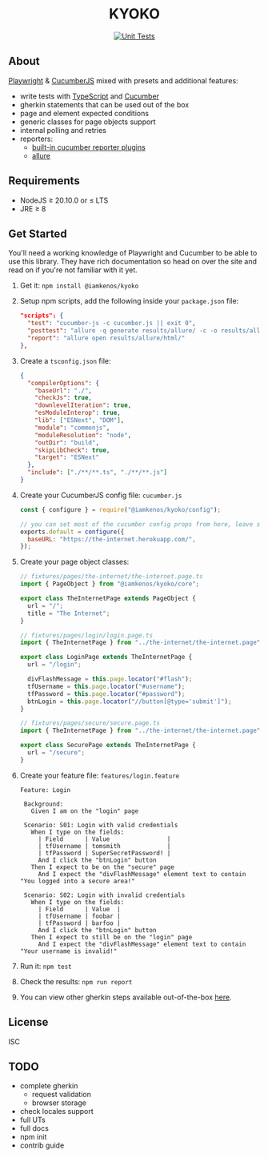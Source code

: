 <!-- markdownlint-disable MD033 -->
<h1 align="center">KYOKO</h1>

<!-- TODO: CHANGE THIS -->
<p align="center">
  <a href="https://github.com/iamkenos/hornet/actions/workflows/unit-tests.yml">
      <img alt="Unit Tests" src="https://github.com/iamkenos/hornet/actions/workflows/unit-tests.yml/badge.svg">
  </a>
</p>

## About

[Playwright](https://playwright.dev/) & [CucumberJS](https://cucumber.io/docs/installation/javascript/) mixed with presets and additional features:

- write tests with [TypeScript](https://www.typescriptlang.org/docs/handbook/modules.html) and [Cucumber](https://cucumber.io/docs/guides/overview/)
- gherkin statements that can be used out of the box
- page and element expected conditions
- generic classes for page objects support
- internal polling and retries
- reporters:
  - [built-in cucumber reporter plugins](https://cucumber.io/docs/cucumber/reporting/?sbsearch=reporting&lang=javascript)
  - [allure](https://allurereport.org/docs/cucumberjs/)

## Requirements

- NodeJS ≥ 20.10.0 or ≤ LTS
- JRE ≥ 8

## Get Started

You'll need a working knowledge of Playwright and Cucumber to be able to use this library. They have rich documentation so head on over the site and read on if you're not familiar with it yet.

1. Get it: `npm install @iamkenos/kyoko`

2. Setup npm scripts, add the following inside your `package.json` file:

   ```json
   "scripts": {
     "test": "cucumber-js -c cucumber.js || exit 0",
     "posttest": "allure -q generate results/allure/ -c -o results/allure/html",
     "report": "allure open results/allure/html/"
   },
   ```

3. Create a `tsconfig.json` file:

   ```json
   {
     "compilerOptions": {
       "baseUrl": "./",
       "checkJs": true,
       "downlevelIteration": true,
       "esModuleInterop": true,
       "lib": ["ESNext", "DOM"],
       "module": "commonjs",
       "moduleResolution": "node",
       "outDir": "build",
       "skipLibCheck": true,
       "target": "ESNext"
     },
     "include": ["./**/**.ts", "./**/**.js"]
   }
   ```

4. Create your CucumberJS config file: `cucumber.js`

   ```js
   const { configure } = require("@iamkenos/kyoko/config");

   // you can set most of the cucumber config props from here, leave some that are restricted.
   exports.default = configure({
     baseURL: "https://the-internet.herokuapp.com/",
   });
   ```

5. Create your page object classes:

   ```ts
   // fixtures/pages/the-internet/the-internet.page.ts
   import { PageObject } from "@iamkenos/kyoko/core";

   export class TheInternetPage extends PageObject {
     url = "/";
     title = "The Internet";
   }

   // fixtures/pages/login/login.page.ts
   import { TheInternetPage } from "../the-internet/the-internet.page";

   export class LoginPage extends TheInternetPage {
     url = "/login";

     divFlashMessage = this.page.locator("#flash");
     tfUsername = this.page.locator("#username");
     tfPassword = this.page.locator("#password");
     btnLogin = this.page.locator("//button[@type='submit']");
   }

   // fixtures/pages/secure/secure.page.ts
   import { TheInternetPage } from "../the-internet/the-internet.page";

   export class SecurePage extends TheInternetPage {
     url = "/secure";
   }
   ```

6. Create your feature file: `features/login.feature`

   ```gherkin
   Feature: Login

    Background:
      Given I am on the "login" page

    Scenario: S01: Login with valid credentials
      When I type on the fields:
        | Field      | Value                |
        | tfUsername | tomsmith             |
        | tfPassword | SuperSecretPassword! |
        And I click the "btnLogin" button
      Then I expect to be on the "secure" page
        And I expect the "divFlashMessage" element text to contain "You logged into a secure area!"

    Scenario: S02: Login with invalid credentials
      When I type on the fields:
        | Field      | Value  |
        | tfUsername | foobar |
        | tfPassword | barfoo |
        And I click the "btnLogin" button
      Then I expect to still be on the "login" page
        And I expect the "divFlashMessage" element text to contain "Your username is invalid!"
   ```

7. Run it: `npm test`

8. Check the results: `npm run report`

9. You can view other gherkin steps available out-of-the-box [here](./demo/test/features).

## License

ISC

## TODO

- complete gherkin
  - request validation
  - browser storage
- check locales support
- full UTs
- full docs
- npm init
- contrib guide
